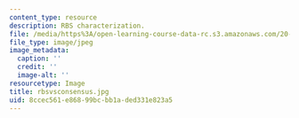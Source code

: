 ```yaml
---
content_type: resource
description: RBS characterization.
file: /media/https%3A/open-learning-course-data-rc.s3.amazonaws.com/20-109-laboratory-fundamentals-in-biological-engineering-fall-2007/8ccec561e86899bcbb1aded331e823a5_rbsvsconsensus.jpg
file_type: image/jpeg
image_metadata:
  caption: ''
  credit: ''
  image-alt: ''
resourcetype: Image
title: rbsvsconsensus.jpg
uid: 8ccec561-e868-99bc-bb1a-ded331e823a5
---
```


